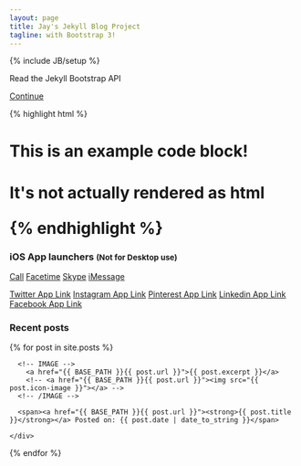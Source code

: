 ```yaml
---
layout: page
title: Jay's Jekyll Blog Project
tagline: with Bootstrap 3!
---
```

{% include JB/setup %}


<div class="row">
  <div class="col-md-12">
    <div class="jumbotron">
      <p>Read the Jekyll Bootstrap API</p>
      <a href="http://jekyllbootstrap.com/api/bootstrap-api.html" class="btn btn-lg btn-primary">Continue</a> 
    </div>
  </div>
</div>



{% highlight html %}
<h1>This is an example code block!<h1>
<p>It's not actually rendered as html</p>
{% endhighlight %}

<h3>iOS App launchers <small>(Not for Desktop use)</small></h3>
<a href="tel:+17783840424" class="btn btn-success"><i class="fa fa-phone"></i> Call</a>
<a href="facetime://j.holtslander@gmail.com" class="btn btn-success"><i class="fa fa-video-camera"></i> Facetime</a>
<a href="skype:jason.holtslander?call" class="btn btn-info"><i class="fa fa-skype"></i> Skype</a>
<a href="imessage://j.holtslander@gmail.com" class="btn btn-primary"><i class="fa fa-comment"></i> iMessage</a>

<a href="twitter://user?screen_name=j_holtslander" class="btn btn-default"><i class="fa fa-twitter"></i> Twitter App Link</a>
<a href="instagram://user?username=j_holtslander" class="btn btn-default"><i class="fa fa-instagram"></i> Instagram App Link</a>
<a href="pinterest://user/j_holtslander/" class="btn btn-default"><i class="fa fa-pinterest"></i> Pinterest App Link</a>
<a href="linkedin://#profile/9999" class="btn btn-default"><i class="fa fa-linkedin"></i> Linkedin App Link</a>
<a href="fb://profile/570792107" class="btn btn-default"><i class="fa fa-facebook"></i> Facebook App Link</a>





<h3>Recent posts</h3>

<div class="row">
  {% for post in site.posts %}
    <div class="col-md-4 col-xs-6">

      <!-- IMAGE -->
        <a href="{{ BASE_PATH }}{{ post.url }}">{{ post.excerpt }}</a>
        <!-- <a href="{{ BASE_PATH }}{{ post.url }}"><img src="{{ post.icon-image }}"></a> -->
      <!-- /IMAGE -->

      <span><a href="{{ BASE_PATH }}{{ post.url }}"><strong>{{ post.title }}</strong></a> Posted on: {{ post.date | date_to_string }}</span>

    </div>
  {% endfor %}
</div>
